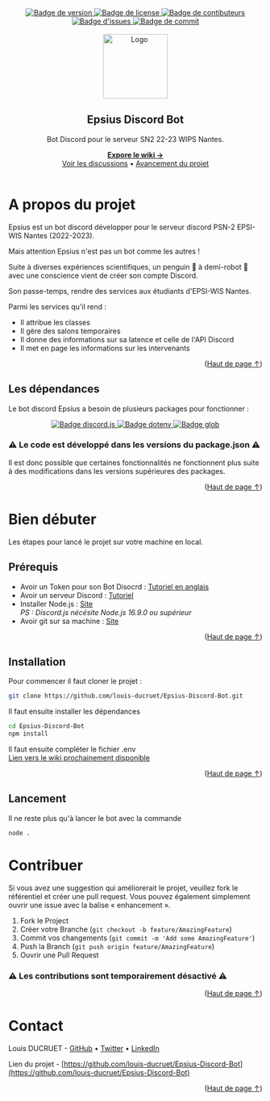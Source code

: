 <div id='readme-top'></div>

<!-- Header -->
<div align="center" class="header">
    <a href='https://github.com/louis-ducruet/Epsius-Discord-Bot/blob/main/package.json'>
        <img src='https://img.shields.io/github/package-json/v/louis-ducruet/Epsius-Discord-Bot?style=for-the-badge' alt='Badge de version'>
    </a>
    <a href='https://github.com/louis-ducruet/Epsius-Discord-Bot/blob/main/LICENSE'>
        <img src='https://img.shields.io/github/license/louis-ducruet/Epsius-Discord-Bot?style=for-the-badge' alt='Badge de license'>
    </a>
    <a href='https://github.com/louis-ducruet/Epsius-Discord-Bot/graphs/contributors'>
        <img src='https://img.shields.io/github/contributors/louis-ducruet/Epsius-Discord-Bot.svg?style=for-the-badge' alt='Badge de contibuteurs'>
    </a>
    <a href='https://github.com/louis-ducruet/Epsius-Discord-Bot/issues'>
        <img src='https://img.shields.io/github/issues/louis-ducruet/Epsius-Discord-Bot?style=for-the-badge' alt="Badge d'issues">
    </a>
    <a href='https://github.com/louis-ducruet/Epsius-Discord-Bot/commits/main'>
        <img src='https://img.shields.io/github/last-commit/louis-ducruet/Epsius-Discord-Bot?style=for-the-badge' alt='Badge de commit'>
    </a>
    <br />
    <br />
    <img src='https://cdn.icon-icons.com/icons2/138/PNG/256/cyborg_tux_penguin_20869.png' alt='Logo' width='128' height='auto'>
    <h2>Epsius Discord Bot</h2>
    <p>Bot Discord pour le serveur SN2 22-23 WIPS Nantes.</p>
    <strong>
        <a href='https://github.com/louis-ducruet/Epsius-Discord-Bot/wiki'>Expore le wiki →</a>
    </strong>
    <br/>
    <a href='https://github.com/louis-ducruet/Epsius-Discord-Bot/discussions'>Voir les discussions</a>
    •
    <a href='https://github.com/louis-ducruet/Epsius-Discord-Bot/projects/1'>Avancement du projet</a>
</div>
<br />

# A propos du projet

Epsius est un bot discord développer pour le serveur discord PSN-2 EPSI-WIS Nantes (2022-2023).

Mais attention Epsius n'est pas un bot comme les autres !

Suite à diverses expériences scientifiques, un penguin 🐧 à demi-robot 🤖 avec une conscience vient de créer son compte Discord.

Son passe-temps, rendre des services aux étudiants d'EPSI-WIS Nantes.

Parmi les services qu'il rend :

 - Il attribue les classes
 - Il gère des salons temporaires
 - Il donne des informations sur sa latence et celle de l'API Discord
 - Il met en page les informations sur les intervenants

<p align="right">(<a href="#readme-top">Haut de page ↑</a>)</p>

## Les dépendances

Le bot discord Epsius a besoin de plusieurs packages pour fonctionner : 

<div align="center">
    <a href='https://www.npmjs.com/package/discord.js'>
        <img src='https://img.shields.io/github/package-json/dependency-version/louis-ducruet/Epsius-Discord-Bot/discord.js?color=7289da&logo=discord&logoColor=7289da&style=for-the-badge' alt='Badge discord.js'>
    </a>
    <a href='https://www.npmjs.com/package/dotenv'>
        <img src='https://img.shields.io/github/package-json/dependency-version/louis-ducruet/Epsius-Discord-Bot/dotenv?color=ecd53f&logo=dev.to&logoColor=ecd53f&style=for-the-badge' alt='Badge dotenv'>
    </a>
    <a href='https://www.npmjs.com/package/glob'>
        <img src='https://img.shields.io/github/package-json/dependency-version/louis-ducruet/Epsius-Discord-Bot/glob?color=6c3eff&logo=Octopus%20Deploy&logoColor=d370e8&style=for-the-badge' alt='Badge glob'>
    </a>
</div>

### ⚠️ **Le code est développé dans les versions du package.json** ⚠️
Il est donc possible que certaines fonctionnalités ne fonctionnent plus suite à des modifications dans les versions supérieures des packages.

<p align="right">(<a href="#readme-top">Haut de page ↑</a>)</p>

# Bien débuter

Les étapes pour lancé le projet sur votre machine en local.

## Prérequis

 - Avoir un Token pour son Bot Disocrd : [Tutoriel en anglais](https://discordjs.guide/preparations/setting-up-a-bot-application.html#creating-your-bot)
 - Avoir un serveur Discord : [Tutoriel](https://support.discord.com/hc/fr/articles/204849977-Comment-cr%C3%A9er-un-serveur-)
 - Installer Node.js : [Site](https://nodejs.org/en/) <br>*PS : Discord.js nécésite Node.js 16.9.0 ou supérieur*
 - Avoir git sur sa machine : [Site](https://git-scm.com/)

<p align="right">(<a href="#readme-top">Haut de page ↑</a>)</p>

## Installation

Pour commencer il faut cloner le projet : 
```bash
git clone https://github.com/louis-ducruet/Epsius-Discord-Bot.git
```
Il faut ensuite installer les dépendances
```bash
cd Epsius-Discord-Bot
npm install
```
Il faut ensuite compléter le fichier .env
<br/>[Lien vers le wiki prochainement disponible](#)

<p align="right">(<a href="#readme-top">Haut de page ↑</a>)</p>

## Lancement

Il ne reste plus qu'à lancer le bot avec la commande

```bash
node .
```

# Contribuer

Si vous avez une suggestion qui améliorerait le projet, veuillez fork le référentiel et créer une pull request. Vous pouvez également simplement ouvrir une issue avec la balise « enhancement ».

1. Fork le Project
2. Créer votre Branche (`git checkout -b feature/AmazingFeature`)
3. Commit vos changements (`git commit -m 'Add some AmazingFeature'`)
4. Push la Branch (`git push origin feature/AmazingFeature`)
5. Ouvrir une Pull Request

### ⚠️ **Les contributions sont temporairement désactivé** ⚠️

<p align="right">(<a href="#readme-top">Haut de page ↑</a>)</p>

# Contact

Louis DUCRUET - [GitHub](https://github.com/louis-ducruet) • [Twitter](https://twitter.com/louis_ducruet) • [LinkedIn](https://www.linkedin.com/in/louis-ducruet/) 

Lien du projet - [https://github.com/louis-ducruet/Epsius-Discord-Bot](https://github.com/louis-ducruet/Epsius-Discord-Bot)

<p align="right">(<a href="#readme-top">Haut de page ↑</a>)</p>